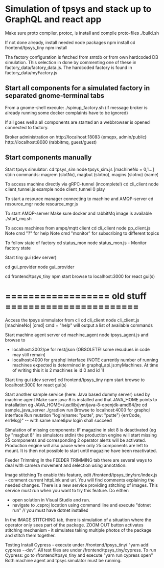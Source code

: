
# Simulation of tpsys and stack up to GraphQL and react app

Make sure proto compiler, protoc, is install and compile proto-files
./build.sh

If not done already, install needed node packages
npm install
cd frontend/tpsys_tiny
npm install


Tha factory configuration is fetched from smtdb or from own hardcoded DB simulation. 
This selection in done by commenting one of these in factory_data/factory_data.js. The hardcoded
factory is found in factory_data/myFactory.js


## Start all components for a simulated factory in separated gnome-terminal tabs

From a gnome-shell execute:
./spinup_factory.sh
(if message broker is already running some docker complaints have to be ignored)

If all goes well a all components are started an a webbrowser is opened connected to factory.

Broker administration on 
http://localhost:18083 (emqpx, admin/public)
http://localhost:8080 (rabbitmq, guest/guest)


## Start components manually

Start tpsys simulator:
cd tpsys_sim
node tpsys_sim.js [machineNo = 0,1...]
stdin commands: magrem (slotNo), magbut (slotno), magins (slotno) (name)


To access machine directly via gRPC-tunnel (incomplete!)
cd cli_client
node client_tunnel.js <machineNo> <cmd>
example
node client_tunnel 0 play



To start a resource manager connecting to machine and AMQP-server
cd resource_mgr
node resource_mgr.js <machineNo>


To start AMQP-server
Make sure docker and rabbitMq image is available
./start_mq.sh


To acces machines from ampq/mqtt client
cd cli_client
node pp_client.js <machineNo> <cmd>
Note cmd "?" for help
Note cmd "monitor" for subscribing to different topics


To follow state of factory
cd status_mon
node status_mon.js   - Monitor factory state 


Start tiny gui (dev server)

cd gui_provider
node gui_provider

cd frontend/tpsys_tiny
npm start
browse to localhost:3000 for react gui(s)







# ================== old stuff =======================


Access the tpsys simmulator from cli
cd cli_client
node cli_client.js  [machineNo] [cmd]
cmd = "help" will output a list of available commands


Start machine agent server
cd machine_agent
node tpsys_agent.js
and browse to 
- localhost:3002/pe for rest/json   (OBSOLETE! some resudues in code may still remain)
- localhost:4000 for graphql interface
(NOTE currently number of running machines expected is determined in graphql_api.js:myMachines. At time
of writing this it is 2 machines ie id 0 and id 1)


Start tiny gui (dev server)
cd frontend/tpsys_tiny
npm start
browse to localhost:3000 for react gui(s)


Start another sample service (here: Java based dummy server) used by machine agent
Make sure java-8 is installed and that JAVA_HOME points to installation eg JAVA_HOME=/usr/lib/jvm/java-8-openjdk-amd64/jre
cd sample_java_server
./gradlew run
Browse to localhost:4000 for graphql interface
Run mutation "login(name: "putte", pw: "putte")  {errCode, errMsg}"  -- with same name&pw login shall succeed


Simulation of missing components:
IF magazine in slot 8 is deactivated (eg by "magbut 8" ins simulators stdin) the production engine will 
start missing 25 components and corresponding 2 operator alerts will be activated. Production engine 
will also pause when only 25 components are left to mount. It is then not possible to start until
magazine have been reactivated.

Feeder Trimming
In the FEEDER TRIMMING tab there are several ways to deal with camera movement and selection using annotation.

Image stitching
To enable this feature, edit /frontend/tpsys_tiny/src/index.js - comment current httpLink and uri. You will find comments explaining the needed changes.
There is a new service providing stitching of images. This service must run when you want to try this feature. Do either:
- open solution in Visual Studio and run. 
- navigate to .csproj location using command line and execute "dotnet run" // you must have dotnet installed

In the IMAGE STITCHING tab, there is simulation of a situation where the operator only sees part of the package. ZOOM OUT button activates stitching mechanism - it simulates taking multiple photos of the package and stitch them together.  

Testing
Install Cypress - execute under /frontend/tpsys_tiny/  "yarn add cypress --dev". 
All test files are under /frontend/tpsys_tiny/cypress. 
To run Cypress: go to /frontend/tpsys_tiny and execute "yarn run cypress open"
Both machine agent and tpsys simulator must be running.
